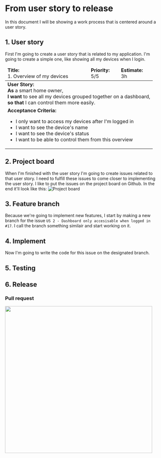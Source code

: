 # From user story to release
In this document I will be showing a work process that is centered around a user story.

## 1. User story
First I'm going to create a user story that is related to my application. I'm going to create a simple one, like showing all my devices when I login.
<table>
  <thead>
    <tr>
      <td><b>Title:</b> <br>1. Overview of my devices</td>
      <td><b>Priority:</b> <br> 5/5</td>
      <td><b>Estimate:</b> <br> 3h</td>
    </tr>
  </thead>
  <tbody>
    <tr>
      <td colspan="3">
        <b>User Story:</b><br> 
        <b>As</b> a smart home owner, <br>
        <b>I want</b> to see all my devices grouped together on a dashboard, <br>
        <b>so that</b> I can control them more easily.</td>
    </tr>
    <tr>
      <td colspan="3">
        <b>Acceptance Criteria:</b><br>
          <ul>
            <li>I only want to access my devices after I'm logged in</li>
            <li>I want to see the device's name</li>
            <li>I want to see the device's status</li>
            <li>I want to be able to control them from this overview</li>
          </ul>
        </td>
    </tr>
  </tbody>
</table>



## 2. Project board
When I'm finished with the user story I'm going to create issues related to that user story. I need to fulfill these issues to come closer to implementing the user story. I like to put the issues on the project board on Github. In the end it'll look like this:
![Project board](https://user-images.githubusercontent.com/73555911/150214003-1750f910-7017-4dc0-92e3-47033b073b20.png)

## 3. Feature branch
Because we're going to implement new features, I start by making a new branch for the issue `US 2 - Dashboard only accesisable when logged in #17`. I call the branch something similair and start working on it.


## 4. Implement
Now I'm going to write the code for this issue on the designated branch.




## 5. Testing




## 6. Release
### Pull request
<img src="https://i.postimg.cc/rwwdRDGc/Github-flow.png" width="485"/>
